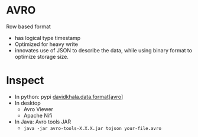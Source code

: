 # AVRO
Row based format
- has logical type timestamp
- Optimized for heavy write
- innovates use of JSON to describe the data, while using binary format to optimize storage size.

# Inspect
- In python: pypi [davidkhala.data.format[avro]](https://github.com/davidkhala/py-data/tree/main/format)
- In desktop
  - Avro Viewer
  - Apache Nifi
- In Java: Avro tools JAR
  - `java -jar avro-tools-X.X.X.jar tojson your-file.avro`
